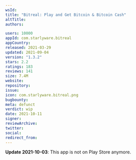 ```yaml
---
wsId: 
title: "Bitreal: Play and Get Bitcoin & Bitcoin Cash"
altTitle: 
authors:

users: 10000
appId: com.starlyware.bitreal
appCountry: 
released: 2021-03-29
updated: 2021-09-04
version: "1.3.2"
stars: 2.2
ratings: 183
reviews: 141
size: 7.4M
website: 
repository: 
issue: 
icon: com.starlyware.bitreal.png
bugbounty: 
meta: defunct
verdict: wip
date: 2021-10-11
signer: 
reviewArchive:
twitter: 
social:
redirect_from:
---
```


**Update 2021-10-03**: This app is not on Play Store anymore.
